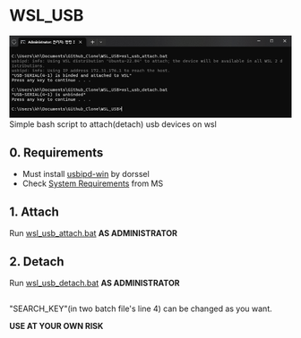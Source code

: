 # WSL_USB

![run.png](image%2Frun.png)
Simple bash script to attach(detach) usb devices on wsl

## 0. Requirements
- Must install [usbipd-win](https://github.com/dorssel/usbipd-win/releases) by dorssel
- Check [System Requirements](https://learn.microsoft.com/ko-kr/windows/wsl/connect-usb#prerequisites) from MS

## 1. Attach
Run [wsl_usb_attach.bat](wsl_usb_attach.bat) **AS ADMINISTRATOR**

## 2. Detach
Run [wsl_usb_detach.bat](wsl_usb_detach.bat) **AS ADMINISTRATOR**

##
"SEARCH_KEY"(in two batch file's line 4) can be changed as you want.

**USE AT YOUR OWN RISK**